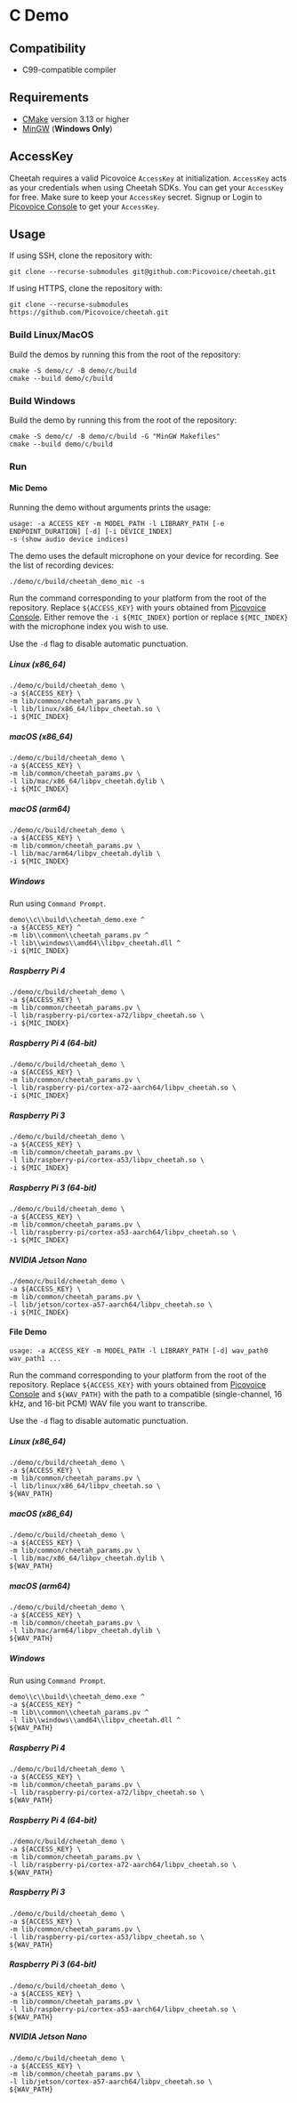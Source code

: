 # C Demo

## Compatibility

- C99-compatible compiler

## Requirements

- [CMake](https://cmake.org/) version 3.13 or higher
- [MinGW](https://www.mingw-w64.org/) (**Windows Only**)

## AccessKey

Cheetah requires a valid Picovoice `AccessKey` at initialization. `AccessKey` acts as your credentials when using Cheetah SDKs.
You can get your `AccessKey` for free. Make sure to keep your `AccessKey` secret.
Signup or Login to [Picovoice Console](https://console.picovoice.ai/) to get your `AccessKey`.

## Usage

If using SSH, clone the repository with:

```console
git clone --recurse-submodules git@github.com:Picovoice/cheetah.git
```

If using HTTPS, clone the repository with:

```console
git clone --recurse-submodules https://github.com/Picovoice/cheetah.git
```

### Build Linux/MacOS

Build the demos by running this from the root of the repository:

```console
cmake -S demo/c/ -B demo/c/build
cmake --build demo/c/build
```

### Build Windows

Build the demo by running this from the root of the repository:

```console
cmake -S demo/c/ -B demo/c/build -G "MinGW Makefiles"
cmake --build demo/c/build
```

### Run

#### Mic Demo

Running the demo without arguments prints the usage:

```console
usage: -a ACCESS_KEY -m MODEL_PATH -l LIBRARY_PATH [-e ENDPOINT_DURATION] [-d] [-i DEVICE_INDEX]
-s (show audio device indices)
```

The demo uses the default microphone on your device for recording. See the list of recording devices:

```console
./demo/c/build/cheetah_demo_mic -s
```

Run the command corresponding to your platform from the root of the repository. Replace `${ACCESS_KEY}` with yours
obtained from [Picovoice Console](https://console.picovoice.ai/). Either remove the `-i ${MIC_INDEX}` portion or replace
`${MIC_INDEX}` with the microphone index you wish to use.

Use the `-d` flag to disable automatic punctuation.

##### Linux (x86_64)

```console
./demo/c/build/cheetah_demo \
-a ${ACCESS_KEY} \
-m lib/common/cheetah_params.pv \
-l lib/linux/x86_64/libpv_cheetah.so \
-i ${MIC_INDEX}
```

##### macOS (x86_64)

```console
./demo/c/build/cheetah_demo \
-a ${ACCESS_KEY} \
-m lib/common/cheetah_params.pv \
-l lib/mac/x86_64/libpv_cheetah.dylib \
-i ${MIC_INDEX}
```

##### macOS (arm64)

```console
./demo/c/build/cheetah_demo \
-a ${ACCESS_KEY} \
-m lib/common/cheetah_params.pv \
-l lib/mac/arm64/libpv_cheetah.dylib \
-i ${MIC_INDEX}
```

##### Windows

Run using `Command Prompt`.

```console
demo\\c\\build\\cheetah_demo.exe ^
-a ${ACCESS_KEY} ^
-m lib\\common\\cheetah_params.pv ^
-l lib\\windows\\amd64\\libpv_cheetah.dll ^
-i ${MIC_INDEX}
```

##### Raspberry Pi 4

```console
./demo/c/build/cheetah_demo \
-a ${ACCESS_KEY} \
-m lib/common/cheetah_params.pv \
-l lib/raspberry-pi/cortex-a72/libpv_cheetah.so \
-i ${MIC_INDEX}
```

##### Raspberry Pi 4 (64-bit)

```console
./demo/c/build/cheetah_demo \
-a ${ACCESS_KEY} \
-m lib/common/cheetah_params.pv \
-l lib/raspberry-pi/cortex-a72-aarch64/libpv_cheetah.so \
-i ${MIC_INDEX}
```

##### Raspberry Pi 3

```console
./demo/c/build/cheetah_demo \
-a ${ACCESS_KEY} \
-m lib/common/cheetah_params.pv \
-l lib/raspberry-pi/cortex-a53/libpv_cheetah.so \
-i ${MIC_INDEX}
```

##### Raspberry Pi 3 (64-bit)

```console
./demo/c/build/cheetah_demo \
-a ${ACCESS_KEY} \
-m lib/common/cheetah_params.pv \
-l lib/raspberry-pi/cortex-a53-aarch64/libpv_cheetah.so \
-i ${MIC_INDEX}
```

##### NVIDIA Jetson Nano

```console
./demo/c/build/cheetah_demo \
-a ${ACCESS_KEY} \
-m lib/common/cheetah_params.pv \
-l lib/jetson/cortex-a57-aarch64/libpv_cheetah.so \
-i ${MIC_INDEX}
```

#### File Demo

```console
usage: -a ACCESS_KEY -m MODEL_PATH -l LIBRARY_PATH [-d] wav_path0 wav_path1 ...
```

Run the command corresponding to your platform from the root of the repository. Replace `${ACCESS_KEY}` with yours
obtained from [Picovoice Console](https://console.picovoice.ai/) and `${WAV_PATH}` with the path to a compatible
(single-channel, 16 kHz, and 16-bit PCM) WAV file you want to transcribe.

Use the `-d` flag to disable automatic punctuation.

##### Linux (x86_64)

```console
./demo/c/build/cheetah_demo \
-a ${ACCESS_KEY} \
-m lib/common/cheetah_params.pv \
-l lib/linux/x86_64/libpv_cheetah.so \
${WAV_PATH}
```

##### macOS (x86_64)

```console
./demo/c/build/cheetah_demo \
-a ${ACCESS_KEY} \
-m lib/common/cheetah_params.pv \
-l lib/mac/x86_64/libpv_cheetah.dylib \
${WAV_PATH}
```

##### macOS (arm64)

```console
./demo/c/build/cheetah_demo \
-a ${ACCESS_KEY} \
-m lib/common/cheetah_params.pv \
-l lib/mac/arm64/libpv_cheetah.dylib \
${WAV_PATH}
```

##### Windows

Run using `Command Prompt`.

```console
demo\\c\\build\\cheetah_demo.exe ^
-a ${ACCESS_KEY} ^
-m lib\\common\\cheetah_params.pv ^
-l lib\\windows\\amd64\\libpv_cheetah.dll ^
${WAV_PATH}
```

##### Raspberry Pi 4

```console
./demo/c/build/cheetah_demo \
-a ${ACCESS_KEY} \
-m lib/common/cheetah_params.pv \
-l lib/raspberry-pi/cortex-a72/libpv_cheetah.so \
${WAV_PATH}
```

##### Raspberry Pi 4 (64-bit)

```console
./demo/c/build/cheetah_demo \
-a ${ACCESS_KEY} \
-m lib/common/cheetah_params.pv \
-l lib/raspberry-pi/cortex-a72-aarch64/libpv_cheetah.so \
${WAV_PATH}
```

##### Raspberry Pi 3

```console
./demo/c/build/cheetah_demo \
-a ${ACCESS_KEY} \
-m lib/common/cheetah_params.pv \
-l lib/raspberry-pi/cortex-a53/libpv_cheetah.so \
${WAV_PATH}
```

##### Raspberry Pi 3 (64-bit)

```console
./demo/c/build/cheetah_demo \
-a ${ACCESS_KEY} \
-m lib/common/cheetah_params.pv \
-l lib/raspberry-pi/cortex-a53-aarch64/libpv_cheetah.so \
${WAV_PATH}
```

##### NVIDIA Jetson Nano

```console
./demo/c/build/cheetah_demo \
-a ${ACCESS_KEY} \
-m lib/common/cheetah_params.pv \
-l lib/jetson/cortex-a57-aarch64/libpv_cheetah.so \
${WAV_PATH}
```
